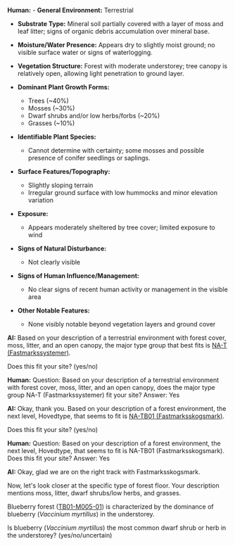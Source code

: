 **Human:** - **General Environment:** Terrestrial

- **Substrate Type:** Mineral soil partially covered with a layer of moss and leaf litter; signs of organic debris accumulation over mineral base.

- **Moisture/Water Presence:** Appears dry to slightly moist ground; no visible surface water or signs of waterlogging.

- **Vegetation Structure:** Forest with moderate understorey; tree canopy is relatively open, allowing light penetration to ground layer.

- **Dominant Plant Growth Forms:**  
  - Trees (~40%)  
  - Mosses (~30%)  
  - Dwarf shrubs and/or low herbs/forbs (~20%)  
  - Grasses (~10%)

- **Identifiable Plant Species:**  
  - Cannot determine with certainty; some mosses and possible presence of conifer seedlings or saplings.

- **Surface Features/Topography:**  
  - Slightly sloping terrain  
  - Irregular ground surface with low hummocks and minor elevation variation

- **Exposure:**  
  - Appears moderately sheltered by tree cover; limited exposure to wind

- **Signs of Natural Disturbance:**  
  - Not clearly visible

- **Signs of Human Influence/Management:**  
  - No clear signs of recent human activity or management in the visible area

- **Other Notable Features:**  
  - None visibly notable beyond vegetation layers and ground cover

**AI:** Based on your description of a terrestrial environment with forest cover, moss, litter, and an open canopy, the major type group that best fits is [NA-T (Fastmarkssystemer)](https://naturinorge.artsdatabanken.no/NIN-3.0-T-C-PE-NA-MB-NA-T).

Does this fit your site? (yes/no)

**Human:** Question: Based on your description of a terrestrial environment with forest cover, moss, litter, and an open canopy, does the major type group NA-T (Fastmarkssystemer) fit your site? 
Answer: Yes

**AI:** Okay, thank you. Based on your description of a forest environment, the next level, Hovedtype, that seems to fit is [NA-TB01 (Fastmarksskogsmark)](https://naturinorge.artsdatabanken.no/NIN-3.0-T-C-PE-NA-MB-A-TB01).

Does this fit your site? (yes/no)

**Human:** Question: Based on your description of a forest environment, the next level, Hovedtype, that seems to fit is NA-TB01 (Fastmarksskogsmark). Does this fit your site? 
Answer: Yes

**AI:** Okay, glad we are on the right track with Fastmarksskogsmark.

Now, let's look closer at the specific type of forest floor. Your description mentions moss, litter, dwarf shrubs/low herbs, and grasses.

Blueberry forest ([TB01-M005-01](https://naturinorge.artsdatabanken.no/NiN-3.0-T-C-PE-NA-MB-TB01-M005-01)) is characterized by the dominance of blueberry (*Vaccinium myrtillus*) in the understorey.

Is blueberry (*Vaccinium myrtillus*) the most common dwarf shrub or herb in the understorey? (yes/no/uncertain)